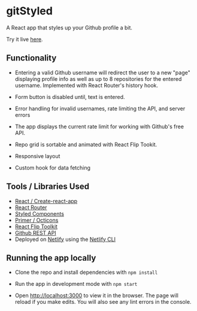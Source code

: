 # gitStyled

A React app that styles up your Github profile a bit.

Try it live  [here](https://git-styled.netlify.app/).

## Functionality

- Entering a valid Github username will redirect the user to a new "page" displaying profile info as well as up to 8 repositories for the entered username. Implemented with React Router's history hook.
  
- Form button is disabled until, text is entered.
  
- Error handling for invalid usernames, rate limiting the API, and server errors

- The app displays the current rate limit for working with Github's free API.

- Repo grid is sortable and animated with React Flip Tookit.
  
- Responsive layout
  
- Custom hook for data fetching

## Tools / Libraries Used

- [React / Create-react-app](https://github.com/facebook/create-react-app)
- [React Router](https://github.com/ReactTraining/react-router)
- [Styled Components](https://github.com/styled-components)
- [Primer / Octicons](https://primer.style/octicons/)
- [React Flip Toolkit](https://github.com/aholachek/react-flip-toolkit)
- [Github REST API](https://developer.github.com/v3/)
- Deployed on [Netlify](https://www.netlify.com/) using the [Netlify CLI](https://docs.netlify.com/cli/get-started/#installation)

## Running the app locally

- Clone the repo and install dependencies with `npm install`

- Run the app in development mode with `npm start`

- Open [http://localhost:3000](http://localhost:3000) to view it in the browser. The page will reload if you make edits. You will also see any lint errors in the console.
  